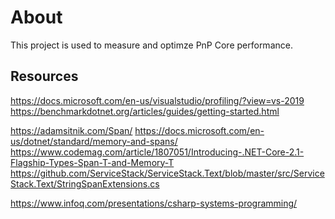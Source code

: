 ﻿# About

This project is used to measure and optimze PnP Core performance.

## Resources

https://docs.microsoft.com/en-us/visualstudio/profiling/?view=vs-2019
https://benchmarkdotnet.org/articles/guides/getting-started.html


https://adamsitnik.com/Span/
https://docs.microsoft.com/en-us/dotnet/standard/memory-and-spans/
https://www.codemag.com/article/1807051/Introducing-.NET-Core-2.1-Flagship-Types-Span-T-and-Memory-T
https://github.com/ServiceStack/ServiceStack.Text/blob/master/src/ServiceStack.Text/StringSpanExtensions.cs


https://www.infoq.com/presentations/csharp-systems-programming/